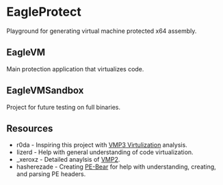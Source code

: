 # EagleProtect
Playground for generating virtual machine protected x64 assembly.

## EagleVM
Main protection application that virtualizes code.

## EagleVMSandbox
Project for future testing on full binaries.

## Resources
- r0da - Inspiring this project with [VMP3 Virtulization](https://whereisr0da.github.io/blog/posts/2021-02-16-vmp-3/) analysis.
- Iizerd - Help with general understanding of code virtualization.
- _xeroxz - Detailed anaylsis of [VMP2](https://back.engineering/17/05/2021/).
- hasherezade - Creating [PE-Bear](https://github.com/hasherezade/pe-bear-releases) for help with understanding, creating, and parsing PE headers.